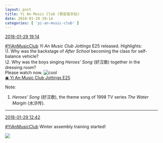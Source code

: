 ```yaml
---
layout: post
title: Yi An Music Club (易安音乐社)
date: 2018-01-29 19:14
categories: [ 'yi-an-music-club' ]
---
```


<div class="weibo-info">
  <a href="https://weibo.com/6094546964/G0FME53P5">2018-01-29 19:14</a>
</div>

[#YiAnMusicClub](https://weibo.com/p/100808beae2e3e05b17b64f63ebedca39f19b2/super_index) *Yi An Music Club Jottings* E25 released. Highlights:  
\1. Why was the backstage of *After School* becoming the class for self-balance vehicle?  
\2. Why was the boys singing *Heroes' Song* (好汉歌) together in the dressing room?  
Please watch now. ![cool](https://img.t.sinajs.cn/t4/appstyle/expression/ext/normal/8a/pcmoren_cool2017_org.png)  
[◉ Yi An Music Club Jottings E25](https://www.bilibili.com/video/av18870990/)

<!-- more -->

Note:
1. *Heroes' Song* (好汉歌), the theme song of 1998 TV series *The Water Margin* (水浒传).

---

<div class="weibo-info">
  <a href="https://weibo.com/6094546964/G0DdTuXbq">2018-01-29 12:42</a>
</div>

[#YiAnMusicClub](https://weibo.com/p/100808beae2e3e05b17b64f63ebedca39f19b2/super_index) Winter assembly training started!

<a href="https://wx3.sinaimg.cn/mw690/006Es64Aly1fnxdlxx7psj33s32ipu0y.jpg">
  <img class="weibo-pic-preview-h" src="https://wx3.sinaimg.cn/orj360/006Es64Aly1fnxdlxx7psj33s32ipu0y.jpg" />
</a>
